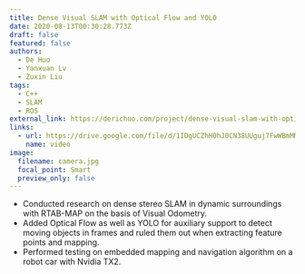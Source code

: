 ```yaml
---
title: Dense Visual SLAM with Optical Flow and YOLO
date: 2020-08-13T00:30:28.773Z
draft: false
featured: false
authors:
  - De Huo
  - Yanxuan Lv
  - Zuxin Liu
tags:
  - C++
  - SLAM
  - ROS
external_link: https://derichuo.com/project/dense-visual-slam-with-optical-flow
links:
  - url: https://drive.google.com/file/d/1IDgUCZhH0hJ0CN38UUguj7FwWBmMMv4X/view?usp=sharing
    name: video
image:
  filename: camera.jpg
  focal_point: Smart
  preview_only: false
---
```

* Conducted research on dense stereo SLAM in dynamic surroundings with RTAB-MAP on the basis of Visual Odometry.
* Added Optical Flow as well as YOLO for auxiliary support to detect moving objects in frames and ruled them out when extracting feature points and mapping.
* Performed testing on embedded mapping and navigation algorithm on a robot car with Nvidia TX2.